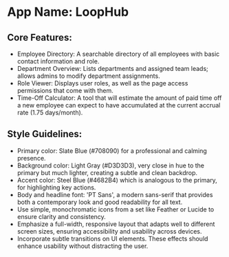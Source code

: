 # **App Name**: LoopHub

## Core Features:

- Employee Directory: A searchable directory of all employees with basic contact information and role.
- Department Overview: Lists departments and assigned team leads; allows admins to modify department assignments.
- Role Viewer: Displays user roles, as well as the page access permissions that come with them.
- Time-Off Calculator: A tool that will estimate the amount of paid time off a new employee can expect to have accumulated at the current accrual rate (1.75 days/month).

## Style Guidelines:

- Primary color: Slate Blue (#708090) for a professional and calming presence.
- Background color: Light Gray (#D3D3D3), very close in hue to the primary but much lighter, creating a subtle and clean backdrop.
- Accent color: Steel Blue (#4682B4) which is analogous to the primary, for highlighting key actions.
- Body and headline font: 'PT Sans', a modern sans-serif that provides both a contemporary look and good readability for all text.
- Use simple, monochromatic icons from a set like Feather or Lucide to ensure clarity and consistency.
- Emphasize a full-width, responsive layout that adapts well to different screen sizes, ensuring accessibility and usability across devices.
- Incorporate subtle transitions on UI elements. These effects should enhance usability without distracting the user.